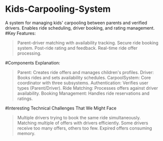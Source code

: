# Kids-Carpooling-System
A system for managing kids' carpooling between parents and verified drivers. Enables ride scheduling, driver booking, and rating management.
#Key Features:

>Parent-driver matching with availability tracking.
>Secure ride booking system.
>Post-ride rating and feedback.
>Real-time ride offer processing.

#Components Explanation:

>Parent: Creates ride offers and manages children's profiles.
>Driver: Books rides and sets availability schedules.
>CarpoolSystem: Core coordinator with three subsystems.
>Authentication: Verifies user types (Parent/Driver).
>Ride Matching: Processes offers against driver availability.
>Booking Management: Handles ride reservations and ratings.

#Interesting Technical Challenges That We Might Face

> Multiple drivers trying to book the same ride simultaneously.
>  Matching multiple of offers with drivers efficiently.
>  Some drivers receive too many offers, others too few.
> Expired offers consuming memory.
